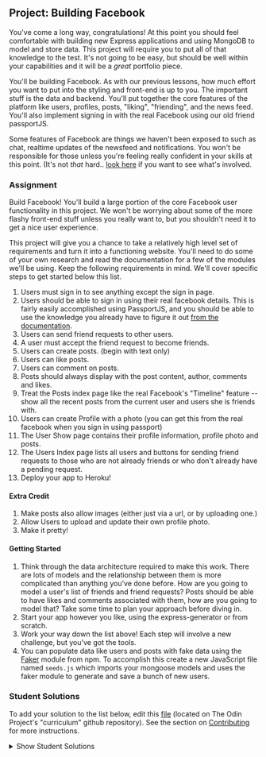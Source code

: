 ## Project: Building Facebook

You've come a long way, congratulations!  At this point you should feel comfortable with building new Express applications and using MongoDB to model and store data.  This project will require you to put all of that knowledge to the test.  It's not going to be easy, but should be well within your capabilities and it will be a _great_ portfolio piece.

You'll be building Facebook.  As with our previous lessons, how much effort you want to put into the styling and front-end is up to you. The important stuff is the data and backend. You'll put together the core features of the platform like users, profiles, posts, "liking", "friending", and the news feed.  You'll also implement signing in with the real Facebook using our old friend passportJS.

Some features of Facebook are things we haven't been exposed to such as chat, realtime updates of the newsfeed and notifications.  You won't be responsible for those unless you're feeling really confident in your skills at this point.  (It's not _that_ hard.. [look here](https://socket.io/) if you want to see what's involved.

### Assignment

Build Facebook!  You'll build a large portion of the core Facebook user functionality in this project. We won't be worrying about some of the more flashy front-end stuff unless you really want to, but you shouldn't need it to get a nice user experience.

This project will give you a chance to take a relatively high level set of requirements and turn it into a functioning website. You'll need to do some of your own research and read the documentation for a few of the modules we'll be using. Keep the following requirements in mind.  We'll cover specific steps to get started below this list.

<div class="lesson-content__panel" markdown="1">

1. Users must sign in to see anything except the sign in page.
2. Users should be able to sign in using their real facebook details.  This is fairly easily accomplished using PassportJS, and you should be able to use the knowledge you already have to figure it out [from the documentation](http://www.passportjs.org/docs/facebook/).
3. Users can send friend requests to other users.
4. A user must accept the friend request to become friends.
5. Users can create posts. (begin with text only)
6. Users can like posts.
7. Users can comment on posts.
8. Posts should always display with the post content, author, comments and likes.
9. Treat the Posts index page like the real Facebook's "Timeline" feature -- show all the recent posts from the current user and users she is friends with.
10. Users can create  Profile with a photo (you can get this from the real facebook when you sign in using passport)
11. The User Show page contains their profile information, profile photo and posts.
12. The Users Index page lists all users and buttons for sending friend requests to those who are not already friends or who don't already have a pending request.
13. Deploy your app to Heroku!

#### Extra Credit

1. Make posts also allow images (either just via a url, or by uploading one.)
2. Allow Users to upload and update their own profile photo.
3. Make it pretty!

#### Getting Started

1. Think through the data architecture required to make this work.  There are lots of models and the relationship between them is more complicated than anything you've done before.  How are you going to model a user's list of friends and friend requests? Posts should be able to have likes and comments associated with them, how are you going to model that? Take some time to plan your approach before diving in.
2. Start your app however you like, using the express-generator or from scratch.
3. Work your way down the list above!  Each step will involve a new challenge, but you've got the tools.
4. You can populate data like users and posts with fake data using the [Faker](https://github.com/marak/Faker.js/) module from npm.  To accomplish this create a new JavaScript file named `seeds.js` which imports your mongoose models and uses the faker module to generate and save a bunch of new users.
</div>

### Student Solutions
To add your solution to the list below, edit this [file](https://github.com/TheOdinProject/curriculum/blob/master/nodeJS/Odin-Book.md) (located on The Odin Project's "curriculum" github repository). See the section on [Contributing](http://github.com/TheOdinProject/curriculum/blob/master/contributing.md) for more instructions.

<details markdown="block">
  <summary> Show Student Solutions </summary>

- Add your solution below this line!

</details>
